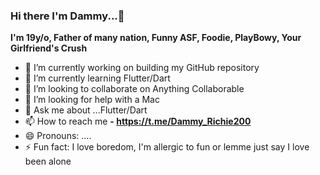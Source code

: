 ### Hi there I'm Dammy...👋

**I'm 19y/o, Father of many nation, Funny ASF, Foodie, PlayBowy, Your Girlfriend's Crush**

- 🔭 I’m currently working on building my GitHub repository
- 🌱 I’m currently learning Flutter/Dart
- 👯 I’m looking to collaborate on Anything Collaborable 
- 🤔 I’m looking for help with a Mac 
- 💬 Ask me about ...Flutter/Dart
- 📫 How to reach me
**-   https://t.me/Dammy_Richie200**
- 😄 Pronouns: ....
- ⚡ Fun fact: I love boredom, I'm allergic to fun or lemme just say I love been alone
